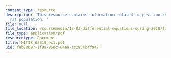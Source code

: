 ```yaml
---
content_type: resource
description: 'This resource contains information related to pest control service and
  rat population. '
file: null
file_location: /coursemedia/18-03-differential-equations-spring-2010/fab886971f8a958c04aaac2954bff947_MIT18_03S10_ex1.pdf
file_type: application/pdf
resourcetype: Document
title: MIT18_03S10_ex1.pdf
uid: fab88697-1f8a-958c-04aa-ac2954bff947
---
```

